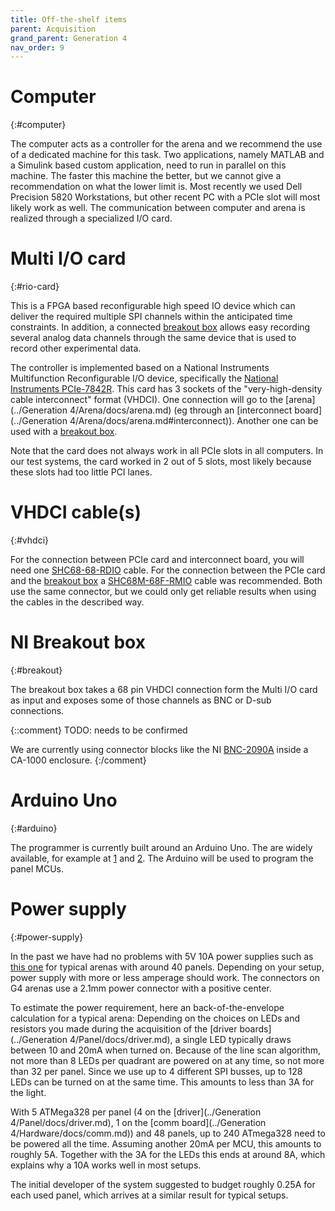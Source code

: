 ```yaml
---
title: Off-the-shelf items
parent: Acquisition
grand_parent: Generation 4
nav_order: 9
---
```


# Computer
{:#computer}

The computer acts as a controller for the arena and we recommend the use of a dedicated machine for this task. Two applications, namely MATLAB and a Simulink based custom application, need to run in parallel on this machine. The faster this machine the better, but we cannot give a recommendation on what the lower limit is. Most recently we used Dell Precision 5820 Workstations, but other recent PC with a PCIe slot will most likely work as well. The communication between computer and arena is realized through a specialized I/O card.

# Multi I/O card
{:#rio-card}

This is a FPGA based reconfigurable high speed IO device which can deliver the required multiple SPI channels within the anticipated time constraints. In addition, a connected [breakout box](#breakout) allows easy recording several analog data channels through the same device that is used to record other experimental data.

The controller is implemented based on a National Instruments Multifunction Reconfigurable I/O device, specifically the [National Instruments PCIe-7842R](https://www.ni.com/en-us/support/model.pcie-7842.html). This card has 3 sockets of the "very-high-density cable interconnect" format (VHDCI). One connection will go to the [arena](../Generation 4/Arena/docs/arena.md) (eg through an [interconnect board](../Generation 4/Arena/docs/arena.md#interconnect)). Another one can be used with a [breakout box](#breakout).

Note that the card does not always work in all PCIe slots in all computers. In our test systems, the card worked in 2 out of 5 slots, most likely because these slots had too little PCI lanes.

# VHDCI cable(s)
{:#vhdci}

For the connection between PCIe card and interconnect board, you will need one [SHC68-68-RDIO](https://www.ni.com/en-us/shop/accessories/products/digital-cable.html?skuId=30215) cable. For the connection between the PCIe card and the [breakout box](#breakout) a [SHC68M-68F-RMIO](https://www.ni.com/en-us/support/model.shc68m-68f-rmio-cable.html) cable was recommended. Both use the same connector, but we could only get reliable results when using the cables in the described way.

# NI Breakout box
{:#breakout}

The breakout box takes a 68 pin VHDCI connection form the Multi I/O card as input and exposes some of those channels as BNC or D-sub connections.

{::comment}
TODO: needs to be confirmed

We are currently using connector blocks like the NI [BNC-2090A](http://sine.ni.com/nips/cds/view/p/lang/pt/nid/203462) inside a CA-1000 enclosure.
{:/comment}

# Arduino Uno
{:#arduino}

The programmer is currently built around an Arduino Uno. The are widely available, for example at [1](https://store.arduino.cc/usa/arduino-uno-rev3) and [2](https://www.digikey.com/short/zr4nd5). The Arduino will be used to program the panel MCUs.

# Power supply
{:#power-supply}

In the past we have had no problems with 5V 10A power supplies such as [this one](https://www.adafruit.com/product/658) for typical arenas with around 40 panels. Depending on your setup, power supply with more or less amperage should work. The connectors on G4 arenas use a 2.1mm power connector with a positive center.

To estimate the power requirement, here an back-of-the-envelope calculation for a typical arena: Depending on the choices on LEDs and resistors you made during the acquisition of the [driver boards](../Generation 4/Panel/docs/driver.md), a single LED typically draws between 10 and 20mA when turned on. Because of the line scan algorithm, not more than 8 LEDs per quadrant are powered on at any time, so not more than 32 per panel. Since we use up to 4 different SPI busses, up to 128 LEDs can be turned on at the same time. This amounts to less than 3A for the light.

With 5 ATMega328 per panel (4 on the [driver](../Generation 4/Panel/docs/driver.md), 1 on the [comm board](../Generation 4/Hardware/docs/comm.md)) and 48 panels, up to 240 ATmega328 need to be powered all the time. Assuming another 20mA per MCU, this amounts to roughly 5A. Together with the 3A for the LEDs this ends at around 8A, which explains why a 10A works well in most setups.

The initial developer of the system suggested to budget roughly 0.25A for each used panel, which arrives at a similar result for typical setups.



